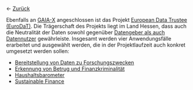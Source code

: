 &larr; [Zurück](..)

Ebenfalls an  [GAIA-X](https://gaia-x.eu/)  angeschlossen ist das Projekt  [European Data Trustee (EuroDaT)](https://www.eurodat.org/). Die Trägerschaft des Projekts liegt im Land Hessen, dass auch die Neutralität der Daten sowohl gegenüber  [Datengeber als auch Datennutzer](https://www.sueddeutsche.de/politik/datenschutz-wiesbaden-datentreuhaender-geht-an-den-start-dpa.urn-newsml-dpa-com-20090101-220131-99-916731)  gewährleiste. Insgesamt werden vier Anwendungsfälle erarbeitet und ausgewählt werden, die in der Projektlaufzeit auch konkret umgesetzt werden sollen:

-   [Bereitstellung von Daten zu Forschungszwecken](<Bereitstellung von Daten zu Forschungszwecken/index.md>)
-   [Erkennung von Betrug und Finanzkriminalität](<Erkennung von Betrug und Finanzkriminalität/index.md>)
-   [Haushaltsbarometer](Haushaltsbarometer/index.md)
-   [Sustainable Finance](<Sustainable Finance/index.md>)